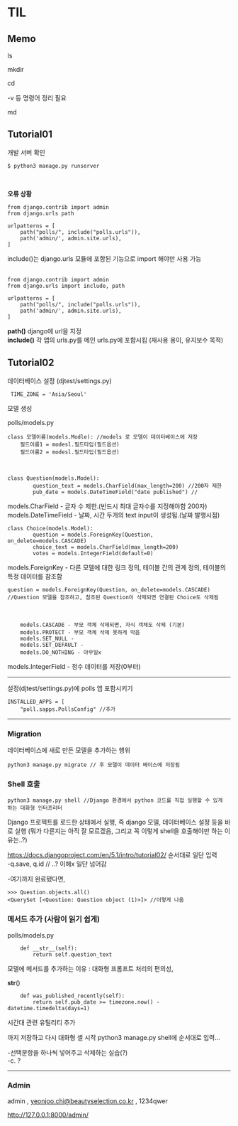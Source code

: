 # TIL

## Memo

ls

mkdir

cd

-v 등 명령어 정리 필요

md

## Tutorial01

개발 서버 확인 

    $ python3 manage.py runserver
<br>

**오류 상황**

    from django.contrib import admin
    from django.urls path

    urlpatterns = [
        path("polls/", include("polls.urls")),
        path('admin/', admin.site.urls),
    ]

include()는 django.urls 모듈에 포함된 기능으로 import 해야만 사용 가능<br><br>

    from django.contrib import admin
    from django.urls import include, path

    urlpatterns = [
        path("polls/", include("polls.urls")),
        path('admin/', admin.site.urls),
    ]

<b>path()</b> django에 url을 지정<br>
<b>include()</b> 각 앱의 urls.py를 메인 urls.py에 포함시킴 (재사용 용이, 유지보수 목적)


## Tutorial02

데이터베이스 설정 (djtest/settings.py)

     TIME_ZONE = 'Asia/Seoul'


모델 생성

polls/models.py

    class 모델이름(models.Modle): //models 로 모델이 데이터베이스에 저장
        필드이름1 = modesl.필드타입(필드옵션)
        필드이름2 = modesl.필드타입(필드옵션)
<Br>

    class Question(models.Model):
            question_text = models.CharField(max_length=200) //200자 제한
            pub_date = models.DateTimeField("date published") // 


models.CharField - 글자 수 제한.(반드시 최대 글자수를 지정해야함 200자)
models.DateTimeField - 날짜, 시간 두개의 text input이 생성됨.(날짜 발행시점)


    class Choice(models.Model):
            question = models.ForeignKey(Question, on_delete=models.CASCADE)
            choice_text = models.CharField(max_length=200)
            votes = models.IntegerField(default=0)

models.ForeignKey - 다른 모델에 대한 링크 정의, 테이블 간의 관계 정의, 테이블의 특정 데이터를 참조함

    question = models.ForeignKey(Question, on_delete=models.CASCADE) //Question 모델을 참조하고, 참조된 Question이 삭제되면 연결된 Choice도 삭제됨
<br>

        models.CASCADE - 부모 객체 삭제되면, 자식 객체도 삭제 (기본)
        models.PROTECT - 부모 객체 삭제 못하게 막음
        models.SET_NULL -
        models.SET_DEFAULT -
        models.DO_NOTHING - 아무일x



models.IntegerField - 정수 데이터를 저장(0부터)

<hr/>
설정(djtest/settings.py)에 polls 앱 포함시키기

    INSTALLED_APPS = [
        "poll.sapps.PollsConfig" //추가

<hr/>

### Migration
데이터베이스에 새로 만든 모델을 추가하는 행위

    python3 manage.py migrate // 후 모델이 데이터 베이스에 저장됨

### Shell 호출
    python3 manage.py shell //Django 환경에서 python 코드를 직접 실행할 수 있게 하는 대화형 인터프리터

Django 프로젝트를 로드한 상태에서 실행, 즉 django 모델, 데이터베이스 설정 등을 바로 실행 (뭐가 다른지는 아직 잘 모르겠음, 그리고 꼭 이렇게 shell을 호출해야만 하는 이유는..?)

https://docs.djangoproject.com/en/5.1/intro/tutorial02/
순서대로 일단 입력<Br>
    -q.save, q.id // ..? 이해x 일단 넘어감

-여기까지 완료됐다면, 

    >>> Question.objects.all()
    <QuerySet [<Question: Question object (1)>]> //이렇게 나옴

### 메서드 추가 (사람이 읽기 쉽게)

polls/models.py 

        def __str__(self):
            return self.question_text

모델에 메서드를 추가하는 이유 : 대화형 프롬프트 처리의 편의성, 

__str__()

        def was_published_recently(self):
            return self.pub_date >= timezone.now() - datetime.timedelta(days=1)

시간대 관련 유틸리티 추가

까지 저장하고 다시 대화형 셸 시작 python3 manage.py shell에 순서대로 입력...

-선택문항을 하나씩 넣어주고 삭제하는 실습(?)<br>
-c. ?

<hr/>

### Admin

admin , yeonjoo.chi@beautyselection.co.kr , 1234qwer

http://127.0.0.1:8000/admin/






